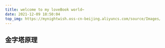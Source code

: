 ```yaml
---
title: welcome to my loveBook world~
date: 2021-12-09 18:50:04
top_img: https://mynightwish.oss-cn-beijing.aliyuncs.com/source/Images/special_top.webp
---
```

## 金字塔原理
